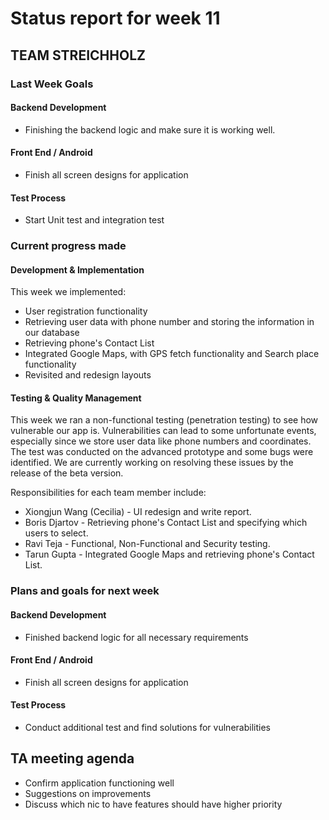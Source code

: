 # Status report for week 11

## TEAM STREICHHOLZ 

### Last Week Goals

#### Backend Development
* Finishing the backend logic and make sure it is working well.

#### Front End / Android
* Finish all screen designs for application

#### Test Process
* Start Unit test and integration test

### Current progress made

#### Development & Implementation
   
This week we implemented:

* User registration functionality
* Retrieving user data with phone number and storing the information in our database
* Retrieving phone's Contact List
* Integrated Google Maps, with GPS fetch functionality and Search place functionality
* Revisited and redesign layouts 

#### Testing & Quality Management

This week we ran a non-functional testing (penetration testing) to see how vulnerable our app is. Vulnerabilities can lead to some unfortunate events, especially since we store user data like phone numbers and coordinates. The test was conducted on the advanced prototype and some bugs were identified. We are currently working on resolving these issues by the release of the beta version.

Responsibilities for each team member include:
* Xiongjun Wang (Cecilia) - UI redesign and write report.
* Boris Djartov - Retrieving phone's Contact List and specifying which users to select.
* Ravi Teja - Functional, Non-Functional and Security testing.
* Tarun Gupta -  Integrated Google Maps and retrieving phone's Contact List.

### Plans and goals for next week 

#### Backend Development
* Finished backend logic for all necessary requirements

#### Front End / Android
* Finish all screen designs for application

#### Test Process
* Conduct additional test and find solutions for vulnerabilities

## TA meeting agenda

* Confirm application functioning well
* Suggestions on improvements
* Discuss which nic to have features should have higher priority




